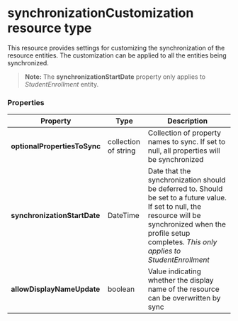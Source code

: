 # synchronizationCustomization resource type

This resource provides settings for customizing the synchronization of the resource entities. The customization can be applied to all the entities being synchronized. 

> **Note:** The **synchronizationStartDate** property only applies to _StudentEnrollment_ entity.

### Properties

| Property | Type | Description |
|-|-|-|
| **optionalPropertiesToSync** | collection of string |  Collection of property names to sync. If set to null, all properties will be synchronized       |
| **synchronizationStartDate** | DateTime |  Date that the synchronization should be deferred to. Should be set to a future value. If set to null, the resource will be synchronized when the profile setup completes. _This only applies to StudentEnrollment_      |
| **allowDisplayNameUpdate** | boolean |  Value indicating whether the display name of the resource can be overwritten by sync         |
